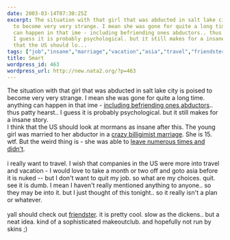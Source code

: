 ```yaml
---
date: 2003-03-14T07:30:25Z
excerpt: The situation with that girl that was abducted in salt lake city is poised
  to become very very strange. I mean she was gone for quite a long time. anything
  can happen in that ime - including befriending ones abductors.. thus patty hearst..
  I guess it is probably psychological. but it still makes for a insane story. I think
  that the US should lo...
tags: ["job","insane","marriage","vacation","asia","travel","friendster"]
title: Smart
wordpress_id: 463
wordpress_url: http://new.nata2.org/?p=463
---
```


The situation with that girl that was abducted in salt lake city is poised to become very very strange. I mean she was gone for quite a long time. anything can happen in that ime - <a href="http://drudgereport.com/smart.htm">including befriending ones abductors</a>.. thus patty hearst.. I guess it is probably psychological. but it still makes for a insane story. <br/>I think that the US should look at mormans as insane after this. The young girl was married to her abductor in a <a href="http://www.msnbc.com/news/884413.asp">crazy billigimist marriage</a>. She is 15. wtf. But the weird thing is - she was able to <a href="http://www.washingtonpost.com/ac2/wp-dyn/admin/article/largerphoto?contentId=A23106-2003Mar13&amp;thisnode=nation/states/ut">leave numerous times and didn't</a>. <br/><br/>i really want to travel. I wish that companies in the US were more into travel and vacation - I would love to take a month or two off and goto asia before it is nuked  -- but I don't want to quit my job. so what are my choices. quit. see it is dumb. I mean I haven't really mentioned anything to anyone.. so they may be into it. but I just thought of this tonight.. so it really isn't a plan or whatever. <br/><br/>yall should check out <a href="http://www.friendster.com/index.jsp">friendster</a>. it is pretty cool. slow as the dickens.. but a neat idea. kind of a sophisticated makeoutclub. and hopefully not run by skins ;)
